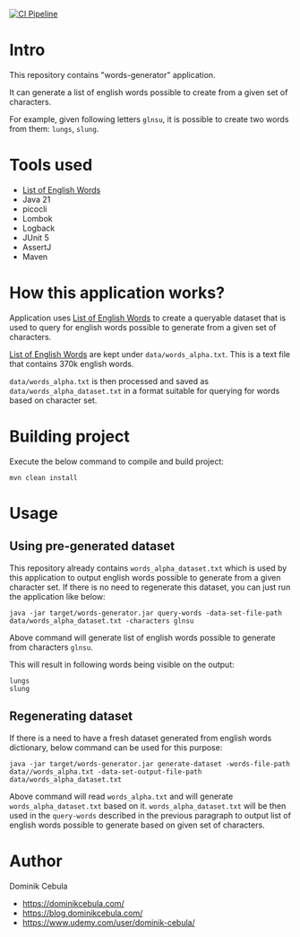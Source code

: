[![CI Pipeline](https://github.com/dominikcebula/words-generator/actions/workflows/maven.yml/badge.svg)](https://github.com/dominikcebula/words-generator/actions/workflows/maven.yml)

# Intro

This repository contains "words-generator" application.

It can generate a list of english words possible to create from a given set of characters.

For example, given following letters `glnsu`, it is possible to create two words from them: `lungs`, `slung`.

# Tools used

* [List of English Words](https://github.com/dwyl/english-words)
* Java 21
* picocli
* Lombok
* Logback
* JUnit 5
* AssertJ
* Maven

# How this application works?

Application uses [List of English Words](https://github.com/dwyl/english-words) to create a queryable dataset that is
used to query for english words possible to generate from a given set of characters.

[List of English Words](https://github.com/dwyl/english-words) are kept under `data/words_alpha.txt`. This is a text
file that contains 370k english words.

`data/words_alpha.txt` is then processed and saved as `data/words_alpha_dataset.txt` in a format suitable for querying
for words based on character set.

# Building project

Execute the below command to compile and build project:

```shell
mvn clean install
```

# Usage

## Using pre-generated dataset

This repository already contains `words_alpha_dataset.txt` which is used by this application to output english words
possible to generate from a given character set. If there is no need to regenerate this dataset, you can just run the
application like below:

```shell
java -jar target/words-generator.jar query-words -data-set-file-path data/words_alpha_dataset.txt -characters glnsu
```

Above command will generate list of english words possible to generate from characters `glnsu`.

This will result in following words being visible on the output:

```shell
lungs
slung
```

## Regenerating dataset

If there is a need to have a fresh dataset generated from english words dictionary, below command can be used for this
purpose:

```shell
java -jar target/words-generator.jar generate-dataset -words-file-path data//words_alpha.txt -data-set-output-file-path data/words_alpha_dataset.txt
```

Above command will read `words_alpha.txt` and will generate `words_alpha_dataset.txt` based on it.
`words_alpha_dataset.txt` will be then used in the `query-words` described in the previous paragraph to output list of
english words possible to generate based on given set of characters.

# Author

Dominik Cebula

* https://dominikcebula.com/
* https://blog.dominikcebula.com/
* https://www.udemy.com/user/dominik-cebula/
